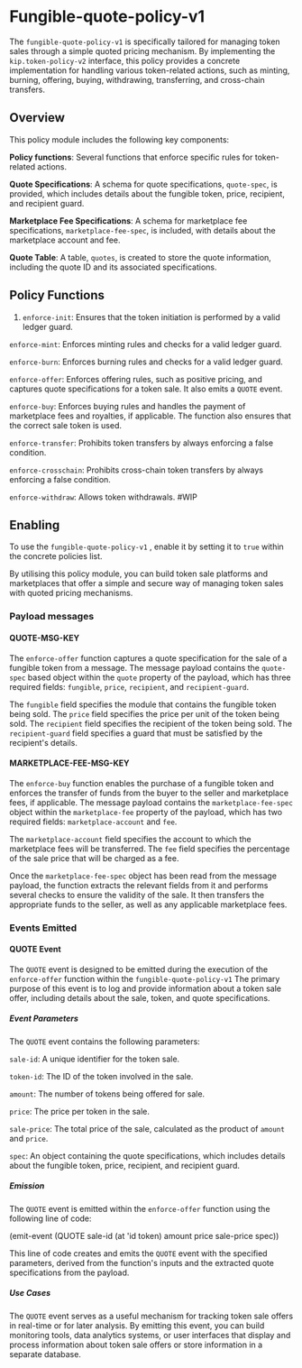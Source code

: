﻿
  

# Fungible-quote-policy-v1

  

The `fungible-quote-policy-v1` is specifically tailored for managing token sales through a simple quoted pricing mechanism. By implementing the `kip.token-policy-v2` interface, this policy provides a concrete implementation for handling various token-related actions, such as minting, burning, offering, buying, withdrawing, transferring, and cross-chain transfers.

  

## Overview

  

This policy module includes the following key components:

  
  

**Policy functions**: Several functions that enforce specific rules for token-related actions.

**Quote Specifications**: A schema for quote specifications, `quote-spec`, is provided, which includes details about the fungible token, price, recipient, and recipient guard.

**Marketplace Fee Specifications**: A schema for marketplace fee specifications, `marketplace-fee-spec`, is included, with details about the marketplace account and fee.

**Quote Table**: A table, `quotes`, is created to store the quote information, including the quote ID and its associated specifications.

  

## Policy Functions

  

1.  `enforce-init`: Ensures that the token initiation is performed by a valid ledger guard.

`enforce-mint`: Enforces minting rules and checks for a valid ledger guard.
 
 `enforce-burn`: Enforces burning rules and checks for a valid ledger guard.

 `enforce-offer`: Enforces offering rules, such as positive pricing, and captures quote specifications for a token sale. It also emits a `QUOTE` event.

`enforce-buy`: Enforces buying rules and handles the payment of marketplace fees and royalties, if applicable. The function also ensures that the correct sale token is used.

`enforce-transfer`: Prohibits token transfers by always enforcing a false condition.

`enforce-crosschain`: Prohibits cross-chain token transfers by always enforcing a false condition.

`enforce-withdraw`: Allows token withdrawals. #WIP

  

## Enabling

  

To use the `fungible-quote-policy-v1` , enable it by setting it to `true` within the concrete policies list.

  

By utilising this policy module, you can build token sale platforms and marketplaces that offer a simple and secure way of managing token sales with quoted pricing mechanisms.

  

### Payload messages

  

#### QUOTE-MSG-KEY

The `enforce-offer` function captures a quote specification for the sale of a fungible token from a message. The message payload contains the `quote-spec` based object within the `quote` property of the payload, which has three required fields: `fungible`, `price`, `recipient`, and `recipient-guard`.

  

The `fungible` field specifies the module that contains the fungible token being sold. The `price` field specifies the price per unit of the token being sold. The `recipient` field specifies the recipient of the token being sold. The `recipient-guard` field specifies a guard that must be satisfied by the recipient's details.

  

#### MARKETPLACE-FEE-MSG-KEY

The `enforce-buy` function enables the purchase of a fungible token and enforces the transfer of funds from the buyer to the seller and marketplace fees, if applicable. The message payload contains the `marketplace-fee-spec` object within the `marketplace-fee` property of the payload, which has two required fields: `marketplace-account` and `fee`.

  

The `marketplace-account` field specifies the account to which the marketplace fees will be transferred. The `fee` field specifies the percentage of the sale price that will be charged as a fee.

  

Once the `marketplace-fee-spec` object has been read from the message payload, the function extracts the relevant fields from it and performs several checks to ensure the validity of the sale. It then transfers the appropriate funds to the seller, as well as any applicable marketplace fees.

  
  

### Events Emitted

  

#### QUOTE Event

  

The `QUOTE` event is designed to be emitted during the execution of the `enforce-offer` function within the `fungible-quote-policy-v1` The primary purpose of this event is to log and provide information about a token sale offer, including details about the sale, token, and quote specifications.

  

##### Event Parameters

  

The `QUOTE` event contains the following parameters:

  

`sale-id`: A unique identifier for the token sale.

`token-id`: The ID of the token involved in the sale.

`amount`: The number of tokens being offered for sale.

`price`: The price per token in the sale.

`sale-price`: The total price of the sale, calculated as the product of `amount` and `price`.

`spec`: An object containing the quote specifications, which includes details about the fungible token, price, recipient, and recipient guard.

  

##### Emission

  

The `QUOTE` event is emitted within the `enforce-offer` function using the following line of code:

  

(emit-event (QUOTE sale-id (at 'id token) amount price sale-price spec))

  

This line of code creates and emits the `QUOTE` event with the specified parameters, derived from the function's inputs and the extracted quote specifications from the payload.

  

##### Use Cases

  

The `QUOTE` event serves as a useful mechanism for tracking token sale offers in real-time or for later analysis. By emitting this event, you can build monitoring tools, data analytics systems, or user interfaces that display and process information about token sale offers or store information in a separate database.